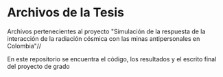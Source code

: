# Archivos de la Tesis

Archivos pertenecientes al proyecto "Simulación de la respuesta de la interacción de la radiación cósmica con las minas antipersonales en Colombia"//

En este repositorio se encuentra el código, los resultados y el escrito final del proyecto de grado
